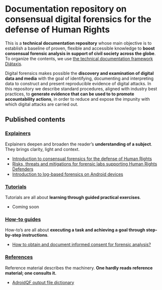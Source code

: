 # Documentation repository on consensual digital forensics for the defense of Human Rights 


This is a **technical documentation repository** whose main objective is to establish a baseline of proven, flexible and accessible knowledge to **boost consensual forensic analysis in support of civil society across the globe**. To organize the contents, we use [the technical documentation framework Diátaxis](https://diataxis.fr/). 

Digital forensics makes possible the **discovery and examination of digital data and media** with the goal of identifying, documenting and interpreting data to construct and present reproducible evidence of digital attacks. In this repository we describe standard procedures, aligned with industry best practices, to **generate evidence that can be used to to promote accountability actions**, in order to reduce and expose the impunity with which digital attacks are carried out. 

## Published contents

### [Explainers](../en/explainers/index.html)

Explainers deepen and broaden the reader’s **understanding of a subject**. They brings clarity, light and context.

* [Introduction to consensual forensics for the defense of Human Rights](../en/explainers/01-explainer-introduction-digital-forensics/01-explainer-introduction-digital-forensics.html)
* [Risks, threats and mitigations for forensic labs supporting Human Rights Defenders](../en/explainers/02-explainer-risks-threats/02-explainer-risks-threats.html)
* [Introduction to log-based forensics on Android devices](../en/explainers/03-explainer-log-forensics-android/03-explainer-log-forensics-android.html)


### [Tutorials](../en/tutorials/index.html)

Tutorials are all about **learning through guided practical exercises**. 

* Coming soon

### [How-to guides](../en/how-tos/index.html)

How-to’s are all about **executing a task and achieving a goal through step-by-step instructions**.

* [How to obtain and document informed consent for forensic analysis?](../en/how-tos/01-how-to-obtain-informed-consent/01-how-to-obtain-informed-consent.html)

### [References](../en/references/index.html)

Reference material describes the machinery. **One hardly reads reference material; one consults it.** 

* [AdroidQF output file dictionary](../en/references/01-reference-androidqf-dictionary/01-reference-androidqf-dictionary.html)